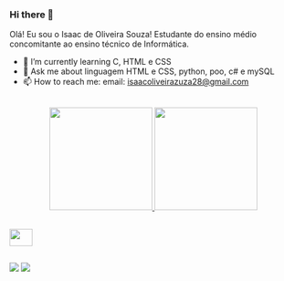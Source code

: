 ### Hi there 👋
Olá! Eu sou o Isaac de Oliveira Souza! Estudante do ensino médio concomitante ao ensino técnico de Informática.

- 🌱 I’m currently learning C, HTML e CSS 
- 💬 Ask me about linguagem HTML e CSS, python, poo, c# e mySQL
- 📫 How to reach me: email: isaacoliveirazuza28@gmail.com
<br>
<div align="center">
  <a href="https://github.com/IsaacOliveiraSouza">
  <img height="180em" src="https://github-readme-stats.vercel.app/api?username=IsaacOliveiraSouza&show_icons=true&theme=dracula&include_all_commits=true&count_private=true"/>
  <img height="180em" src="https://github-readme-stats.vercel.app/api/top-langs/?username=IsaacOliveiraSouza&layout=compact&langs_count=7&theme=dracula"/>
</div>

  ##
  
  <div>
    
<img width="40" height="30" src="https://cdn.jsdelivr.net/gh/devicons/devicon/icons/vscode/vscode-original.svg" />
    
  </div>
  
  ##
  
  <div>
     <a href="https://discord.com/channels/@me/883702612921290832" target="_blank"><img src="https://img.shields.io/badge/Discord-7289DA?style=for-the-badge&logo=discord&logoColor=white" target="_blank"></a> 
   <a href = "mailto:isaacoliveirazuza28@gmail.com"><img src="https://img.shields.io/badge/-Gmail-%23333?style=for-the-badge&logo=gmail&logoColor=white" target="_blank"></a>
  </div>
